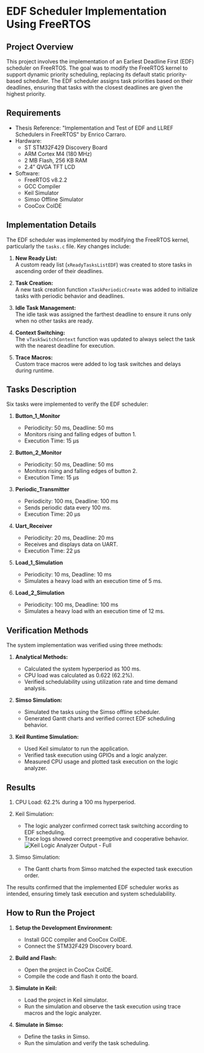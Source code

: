 # EDF Scheduler Implementation Using FreeRTOS

## Project Overview
This project involves the implementation of an Earliest Deadline First (EDF) scheduler on FreeRTOS. The goal was to modify the FreeRTOS kernel to support dynamic priority scheduling, replacing its default static priority-based scheduler. The EDF scheduler assigns task priorities based on their deadlines, ensuring that tasks with the closest deadlines are given the highest priority.

## Requirements
- Thesis Reference: "Implementation and Test of EDF and LLREF Schedulers in FreeRTOS" by Enrico Carraro.
- Hardware:
  * ST STM32F429 Discovery Board
  * ARM Cortex M4 (180 MHz)
  * 2 MB Flash, 256 KB RAM
  * 2.4” QVGA TFT LCD
- Software:
  * FreeRTOS v8.2.2
  * GCC Compiler
  * Keil Simulator
  * Simso Offline Simulator
  * CooCox CoIDE

## Implementation Details
The EDF scheduler was implemented by modifying the FreeRTOS kernel, particularly the `tasks.c` file. Key changes include:

1. **New Ready List:**  
   A custom ready list (`xReadyTasksListEDF`) was created to store tasks in ascending order of their deadlines.

2. **Task Creation:**  
   A new task creation function `xTaskPeriodicCreate` was added to initialize tasks with periodic behavior and deadlines.

3. **Idle Task Management:**  
   The idle task was assigned the farthest deadline to ensure it runs only when no other tasks are ready.

4. **Context Switching:**  
   The `vTaskSwitchContext` function was updated to always select the task with the nearest deadline for execution.

5. **Trace Macros:**  
   Custom trace macros were added to log task switches and delays during runtime.

## Tasks Description
Six tasks were implemented to verify the EDF scheduler:

1. **Button_1_Monitor**  
   - Periodicity: 50 ms, Deadline: 50 ms  
   - Monitors rising and falling edges of button 1.  
   - Execution Time: 15 µs

2. **Button_2_Monitor**  
   - Periodicity: 50 ms, Deadline: 50 ms  
   - Monitors rising and falling edges of button 2.  
   - Execution Time: 15 µs

3. **Periodic_Transmitter**  
   - Periodicity: 100 ms, Deadline: 100 ms  
   - Sends periodic data every 100 ms.  
   - Execution Time: 20 µs

4. **Uart_Receiver**  
   - Periodicity: 20 ms, Deadline: 20 ms  
   - Receives and displays data on UART.  
   - Execution Time: 22 µs

5. **Load_1_Simulation**  
   - Periodicity: 10 ms, Deadline: 10 ms  
   - Simulates a heavy load with an execution time of 5 ms.

6. **Load_2_Simulation**  
   - Periodicity: 100 ms, Deadline: 100 ms  
   - Simulates a heavy load with an execution time of 12 ms.

## Verification Methods
The system implementation was verified using three methods:

1. **Analytical Methods:**  
   - Calculated the system hyperperiod as 100 ms.  
   - CPU load was calculated as 0.622 (62.2%).  
   - Verified schedulability using utilization rate and time demand analysis.

2. **Simso Simulation:**  
   - Simulated the tasks using the Simso offline scheduler.  
   - Generated Gantt charts and verified correct EDF scheduling behavior.

3. **Keil Runtime Simulation:**  
   - Used Keil simulator to run the application.  
   - Verified task execution using GPIOs and a logic analyzer.  
   - Measured CPU usage and plotted task execution on the logic analyzer.

## Results
1. CPU Load: 62.2% during a 100 ms hyperperiod.
2. Keil Simulation:
   - The logic analyzer confirmed correct task switching according to EDF scheduling.
   - Trace logs showed correct preemptive and cooperative behavior.
   ![Keil Logic Analyzer Output - Full](EDF_Demo%20KeilARM7_LPC21xx/Tests/02-%20All%20tasks%20implemented%20and%20executing%20well.png)

3. Simso Simulation:
   - The Gantt charts from Simso matched the expected task execution order.

The results confirmed that the implemented EDF scheduler works as intended, ensuring timely task execution and system schedulability.

## How to Run the Project
1. **Setup the Development Environment:**  
   - Install GCC compiler and CooCox CoIDE.  
   - Connect the STM32F429 Discovery board.

2. **Build and Flash:**  
   - Open the project in CooCox CoIDE.  
   - Compile the code and flash it onto the board.

3. **Simulate in Keil:**  
   - Load the project in Keil simulator.  
   - Run the simulation and observe the task execution using trace macros and the logic analyzer.

4. **Simulate in Simso:**  
   - Define the tasks in Simso.  
   - Run the simulation and verify the task scheduling.
